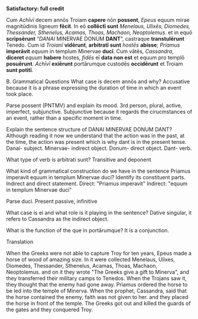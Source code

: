 **Satisfactory:  full credit**

Cum *Achīvī* decem annōs Troiam **capere** nōn **possent**, *Epeus* equum mirae magnitūdinis ligneum **fēcit**.
In eō **collēctī sunt** *Menelaus, Ulixēs, Diomedes, Thessander, Sthenelus, Acamas, Thoas, Machaon, Neoptolemus*.
et in equō **scripsērunt** “*DANAI* MINERVAE DONUM **DANT**”,
castraque **transtulērunt** Tenedo.
Cum id *Troianī* **vidērunt**, **arbitratī sunt** *hostēs* **abisse**; *Priamus* **imperāvit** *equum* in templum Minervae **ducī**.
Cum vātēs, *Cassandra*, **diceret** *equum* **habere** hostes, *fidēs* eī **data non est** et equum pro templō **posuērunt**.
*Achīvī* **exiērunt** portārumque custodēs **occidērunt** et Troiam **sunt potitī**.


B. Grammatical Questions
What case is decem annōs and why? Accusative because it is a phrase expressing the duration of time in which an event took place.

Parse possent (PNTMV) and explain its mood. 3rd person, plural, active, imperfect, subjunctive. Subjunctive because it regards the cirucmstances of an event, rather than a specific moment in time. 

Explain the sentence structure of DANAI MINERVAE DONUM DANT? Although reading it now we understand that the action was in the past, at the time, the action was present which is why dant is in the present tense. Danai- subject. Minervae- indirect object. Donum- direct object. Dant- verb. 

What type of verb is arbitrati sunt? Transitive and deponent

What kind of grammatical construction do we have in the sentence Priamus imperavit equum in templum Minervae duci? Identify its constituent parts. Indirect and direct statement. Direct: "Priamus imperavit" Indirect: "equum in templum Minervae duci"

Parse duci. Present passive, infinitive

What case is ei and what role is it playing in the sentence? Dative singular, it refers to Cassandra as the indirect object.

What is the function of the que in portārumque? It is a conjunction.

Translation

When the Greeks were not able to capture Troy for ten years, Epeus made a horse of wood of amazing size.
In it were collected Menelaus, Ulixes, Diomedes, Thessander, Sthenelus, Acamas, Thoas, Machaon, Neoptolemus.
and on it they wrote "The Greeks give a gift to Minerva", and they transferred their military camps to Tenedos.
When the Trojans saw it, they thought that the enemy had gone away.
Priamus ordered the horse to be led into the temple of Minerva.
When the prophet, Cassandra, said that the horse contained the enemy, faith was not given to her.
and they placed the horse in front of the temple.
The Greeks got out and killed the guards of the gates and they conquered Troy.
